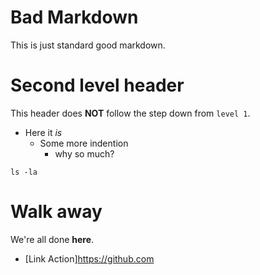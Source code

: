 # Bad Markdown

This is just standard good markdown.

# Second level header

This header does **NOT** follow the step down from `level 1`.

- Here it *is*
  - Some more indention
      - why so much?

```
ls -la
```

# Walk away

We're all done **here**.
- [Link Action]https://github.com
